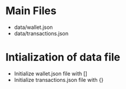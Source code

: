 # Main Files

- data/wallet.json
- data/transactions.json

# Intialization of data file

- Initialize wallet.json file with []
- Initialize transactions.json file with {}
